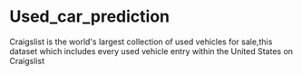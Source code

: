 # Used_car_prediction

Craigslist is the world's largest collection of used vehicles for sale,this dataset which includes every used vehicle entry within the United States on Craigslist
